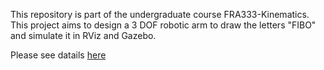 This repository is part of the undergraduate course FRA333-Kinematics. This project aims to design a 3 DOF robotic arm to draw the letters "FIBO" and simulate it in RViz and Gazebo.

Please see datails [here](https://suparach3.wordpress.com/3dof-robotic-arm-trajectory-tracking-system/)
